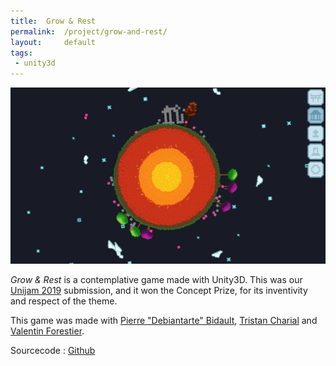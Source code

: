 ```yaml
---
title:  Grow & Rest
permalink:  /project/grow-and-rest/
layout:     default
tags:
 - unity3d
---
```


![An unfinished temple on a planet with trees](/assets/img/projects/grow-and-rest/unfinished-temple.png)

*Grow & Rest* is a contemplative game made with Unity3D.
This was our [Unijam 2019](https://itch.io/jam/unijam2019) submission, and it won the Concept Prize, for its inventivity and respect of the theme.

This game was made with [Pierre "Debiantarte" Bidault](https://debiantarte.github.io/), [Tristan Charial](http://tcharial.mmi-angouleme.fr) and [Valentin Forestier](https://valforestiergamedev.wixsite.com/).

Sourcecode : [Github](https://github.com/matthias4217/grow-and-rest)
